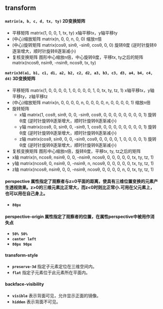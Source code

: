 ## transform
#### __`matrix(a, b, c, d, tx, ty)`__ 2D变换矩阵
* 平移矩阵 matrix(1, 0, 0, 1, tx, ty) x轴平移tx，y轴平移ty
* (中心)缩放矩阵 matrix(n, 0, 0, n, 0, 0) 缩放n倍
* (中心)旋转矩阵 matrix(cosθ, sinθ, -sinθ, cosθ, 0, 0) 旋转θ度 (逆时针旋转θ逐渐增大，顺时针旋转θ逐渐减小)
* 复核变换矩阵 图形中心缩放n倍，中心旋转θ度，平移tx, ty之后的矩阵 matrix(ncosθ, nsinθ, -nsinθ, ncosθ, tx, ty)

#### __`matrix3d(a1, b1, c1, d1, a2, b2, c2, d2, a3, b3, c3, d3, a4, b4, c4, d4)`__ 3D变换矩阵
* 平移矩阵 matrix(1, 0, 0, 0, 0, 1, 0, 0, 0, 0, 1, 0, tx, ty, tz, 1) x轴平移tx，y轴平移ty，z轴平移tz
* (中心)缩放矩阵 matrix(n, 0, 0, 0, 0, n, 0, 0, 0, 0, n, 0, 0, 0, 0, 1) 缩放n倍
* 旋转矩阵
  * x轴 matrix(1, cosθ, sinθ, 0, 0, -sinθ, cosθ, 0, 0, 0, 0, 0, 0, 0, 0, 1) 旋转θ度 (逆时针旋转θ逐渐增大，顺时针旋转θ逐渐减小)
  * y轴 matrix(cosθ, 0, sinθ, 0, -sinθ, 1, cosθ, 0, 0, 0, 0, 0, 0, 0, 0, 1) 旋转θ度 (逆时针旋转θ逐渐增大，顺时针旋转θ逐渐减小)
  * z轴 matrix(cosθ, sinθ, 0, 0, -sinθ, cosθ, 0, 0, 0, 0, 1, 0, 0, 0, 0, 1) 旋转θ度 (逆时针旋转θ逐渐增大，顺时针旋转θ逐渐减小)
* 复核变换矩阵 图形中心缩放n倍，旋转θ度，平移tx, ty, tz之后的矩阵
 * x轴 matrix(n, ncosθ, nsinθ, 0, 0, -nsinθ, ncosθ, 0, 0, 0, 0, 0, tx, ty, tz, 1)
 * y轴 matrix(ncosθ, 0, nsinθ, 0, -nsinθ, n, ncosθ, 0, 0, 0, 0, 0, tx, ty, tz, 1)
 * z轴 matrix(ncosθ, nsinθ, 0, 0, -nsinθ, ncosθ, 0, 0, 0, 0, n, 0, tx, ty, tz, 1)

#### perspective 属性指定了观察者与z=0平面的距离，使具有三维位置变换的元素产生透视效果。z>0的三维元素比正常大，而z<0时则比正常小.可用在父元素上， 也可以用在自己身上。
* __`80px`__

#### perspective-origin 属性指定了观察者的位置，在属性perspective中被用作消失点
* __`50% 50%`__
* __`center left`__
* __`80px 90px`__

#### transform-style
* __`preserve-3d`__ 指定子元素定位在三维空间内。
* __`flat`__ 指定子元素位于此元素所在平面内。

#### backface-visibility
* __`visible`__ 表示背面可见，允许显示正面的镜像。
* __`hidden`__ 表示背面不可见。